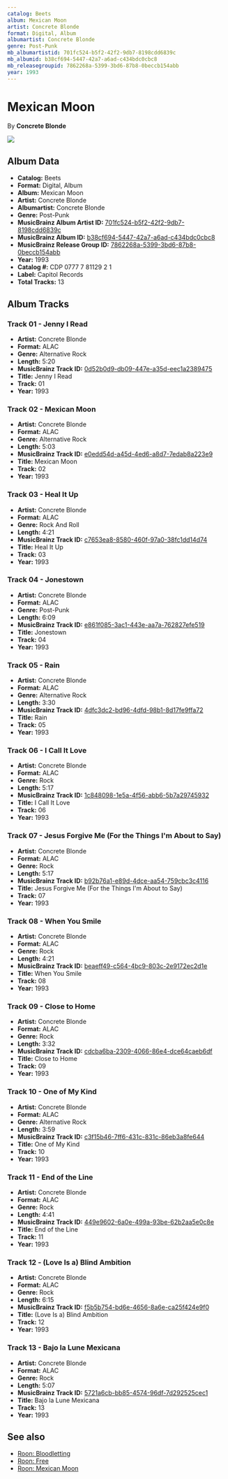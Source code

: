 ```yaml
---
catalog: Beets
album: Mexican Moon
artist: Concrete Blonde
format: Digital, Album
albumartist: Concrete Blonde
genre: Post-Punk
mb_albumartistid: 701fc524-b5f2-42f2-9db7-8198cdd6839c
mb_albumid: b38cf694-5447-42a7-a6ad-c434bdc0cbc8
mb_releasegroupid: 7862268a-5399-3bd6-87b8-0beccb154abb
year: 1993
---
```


# Mexican Moon

By **Concrete Blonde**

![](../../assets/beetscovers/Concrete_Blonde-Mexican_Moon.jpg)

## Album Data

- **Catalog:** Beets
- **Format:** Digital, Album
- **Album:** Mexican Moon
- **Artist:** Concrete Blonde
- **Albumartist:** Concrete Blonde
- **Genre:** Post-Punk
- **MusicBrainz Album Artist ID:** [701fc524-b5f2-42f2-9db7-8198cdd6839c](https://musicbrainz.org/artist/701fc524-b5f2-42f2-9db7-8198cdd6839c)
- **MusicBrainz Album ID:** [b38cf694-5447-42a7-a6ad-c434bdc0cbc8](https://musicbrainz.org/release/b38cf694-5447-42a7-a6ad-c434bdc0cbc8)
- **MusicBrainz Release Group ID:** [7862268a-5399-3bd6-87b8-0beccb154abb](https://musicbrainz.org/release-group/7862268a-5399-3bd6-87b8-0beccb154abb)
- **Year:** 1993
- **Catalog #:** CDP 0777 7 81129 2 1
- **Label:** Capitol Records
- **Total Tracks:** 13

## Album Tracks

### Track 01 - Jenny I Read

- **Artist:** Concrete Blonde
- **Format:** ALAC
- **Genre:** Alternative Rock
- **Length:** 5:20
- **MusicBrainz Track ID:** [0d52b0d9-db09-447e-a35d-eec1a2389475](https://musicbrainz.org/recording/0d52b0d9-db09-447e-a35d-eec1a2389475)
- **Title:** Jenny I Read
- **Track:** 01
- **Year:** 1993

### Track 02 - Mexican Moon

- **Artist:** Concrete Blonde
- **Format:** ALAC
- **Genre:** Alternative Rock
- **Length:** 5:03
- **MusicBrainz Track ID:** [e0edd54d-a45d-4ed6-a8d7-7edab8a223e9](https://musicbrainz.org/recording/e0edd54d-a45d-4ed6-a8d7-7edab8a223e9)
- **Title:** Mexican Moon
- **Track:** 02
- **Year:** 1993

### Track 03 - Heal It Up

- **Artist:** Concrete Blonde
- **Format:** ALAC
- **Genre:** Rock And Roll
- **Length:** 4:21
- **MusicBrainz Track ID:** [c7653ea8-8580-460f-97a0-38fc1dd14d74](https://musicbrainz.org/recording/c7653ea8-8580-460f-97a0-38fc1dd14d74)
- **Title:** Heal It Up
- **Track:** 03
- **Year:** 1993

### Track 04 - Jonestown

- **Artist:** Concrete Blonde
- **Format:** ALAC
- **Genre:** Post-Punk
- **Length:** 6:09
- **MusicBrainz Track ID:** [e861f085-3ac1-443e-aa7a-762827efe519](https://musicbrainz.org/recording/e861f085-3ac1-443e-aa7a-762827efe519)
- **Title:** Jonestown
- **Track:** 04
- **Year:** 1993

### Track 05 - Rain

- **Artist:** Concrete Blonde
- **Format:** ALAC
- **Genre:** Alternative Rock
- **Length:** 3:30
- **MusicBrainz Track ID:** [4dfc3dc2-bd96-4dfd-98b1-8d17fe9ffa72](https://musicbrainz.org/recording/4dfc3dc2-bd96-4dfd-98b1-8d17fe9ffa72)
- **Title:** Rain
- **Track:** 05
- **Year:** 1993

### Track 06 - I Call It Love

- **Artist:** Concrete Blonde
- **Format:** ALAC
- **Genre:** Rock
- **Length:** 5:17
- **MusicBrainz Track ID:** [1c848098-1e5a-4f56-abb6-5b7a29745932](https://musicbrainz.org/recording/1c848098-1e5a-4f56-abb6-5b7a29745932)
- **Title:** I Call It Love
- **Track:** 06
- **Year:** 1993

### Track 07 - Jesus Forgive Me (For the Things I'm About to Say)

- **Artist:** Concrete Blonde
- **Format:** ALAC
- **Genre:** Rock
- **Length:** 5:17
- **MusicBrainz Track ID:** [b92b76a1-e89d-4dce-aa54-759cbc3c4116](https://musicbrainz.org/recording/b92b76a1-e89d-4dce-aa54-759cbc3c4116)
- **Title:** Jesus Forgive Me (For the Things I'm About to Say)
- **Track:** 07
- **Year:** 1993

### Track 08 - When You Smile

- **Artist:** Concrete Blonde
- **Format:** ALAC
- **Genre:** Rock
- **Length:** 4:21
- **MusicBrainz Track ID:** [beaeff49-c564-4bc9-803c-2e9172ec2d1e](https://musicbrainz.org/recording/beaeff49-c564-4bc9-803c-2e9172ec2d1e)
- **Title:** When You Smile
- **Track:** 08
- **Year:** 1993

### Track 09 - Close to Home

- **Artist:** Concrete Blonde
- **Format:** ALAC
- **Genre:** Rock
- **Length:** 3:32
- **MusicBrainz Track ID:** [cdcba6ba-2309-4066-86e4-dce64caeb6df](https://musicbrainz.org/recording/cdcba6ba-2309-4066-86e4-dce64caeb6df)
- **Title:** Close to Home
- **Track:** 09
- **Year:** 1993

### Track 10 - One of My Kind

- **Artist:** Concrete Blonde
- **Format:** ALAC
- **Genre:** Alternative Rock
- **Length:** 3:59
- **MusicBrainz Track ID:** [c3f15b46-7ff6-431c-831c-86eb3a8fe644](https://musicbrainz.org/recording/c3f15b46-7ff6-431c-831c-86eb3a8fe644)
- **Title:** One of My Kind
- **Track:** 10
- **Year:** 1993

### Track 11 - End of the Line

- **Artist:** Concrete Blonde
- **Format:** ALAC
- **Genre:** Rock
- **Length:** 4:41
- **MusicBrainz Track ID:** [449e9602-6a0e-499a-93be-62b2aa5e0c8e](https://musicbrainz.org/recording/449e9602-6a0e-499a-93be-62b2aa5e0c8e)
- **Title:** End of the Line
- **Track:** 11
- **Year:** 1993

### Track 12 - (Love Is a) Blind Ambition

- **Artist:** Concrete Blonde
- **Format:** ALAC
- **Genre:** Rock
- **Length:** 6:15
- **MusicBrainz Track ID:** [f5b5b754-bd6e-4656-8a6e-ca25f424e9f0](https://musicbrainz.org/recording/f5b5b754-bd6e-4656-8a6e-ca25f424e9f0)
- **Title:** (Love Is a) Blind Ambition
- **Track:** 12
- **Year:** 1993

### Track 13 - Bajo la Lune Mexicana

- **Artist:** Concrete Blonde
- **Format:** ALAC
- **Genre:** Rock
- **Length:** 5:07
- **MusicBrainz Track ID:** [5721a6cb-bb85-4574-96df-7d292525cec1](https://musicbrainz.org/recording/5721a6cb-bb85-4574-96df-7d292525cec1)
- **Title:** Bajo la Lune Mexicana
- **Track:** 13
- **Year:** 1993


## See also

- [Roon: Bloodletting](../../Roon/Concrete_Blonde/Bloodletting.md)
- [Roon: Free](../../Roon/Concrete_Blonde/Free.md)
- [Roon: Mexican Moon](../../Roon/Concrete_Blonde/Mexican_Moon.md)
